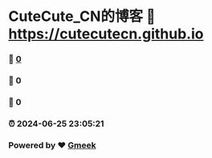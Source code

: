 # CuteCute_CN的博客 :link: https://cutecutecn.github.io 
### :page_facing_up: [0](https://cutecutecn.github.io/tag.html) 
### :speech_balloon: 0 
### :hibiscus: 0 
### :alarm_clock: 2024-06-25 23:05:21 
### Powered by :heart: [Gmeek](https://github.com/Meekdai/Gmeek)
